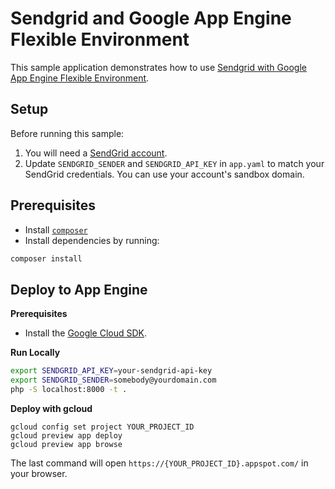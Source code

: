 # Sendgrid and Google App Engine Flexible Environment

This sample application demonstrates how to use [Sendgrid with Google App Engine Flexible Environment](https://cloud.google.com/appengine/docs/flexible/php/sending-emails-with-sendgrid).

## Setup

Before running this sample:

1. You will need a [SendGrid account](http://sendgrid.com/partner/google).
2. Update `SENDGRID_SENDER` and `SENDGRID_API_KEY` in `app.yaml` to match your
   SendGrid credentials. You can use your account's sandbox domain.

## Prerequisites

- Install [`composer`](https://getcomposer.org)
- Install dependencies by running:

```sh
composer install
```

## Deploy to App Engine

**Prerequisites**

- Install the [Google Cloud SDK](https://developers.google.com/cloud/sdk/).

**Run Locally**
```sh
export SENDGRID_API_KEY=your-sendgrid-api-key
export SENDGRID_SENDER=somebody@yourdomain.com
php -S localhost:8000 -t .
```

**Deploy with gcloud**
```
gcloud config set project YOUR_PROJECT_ID
gcloud preview app deploy
gcloud preview app browse
```

The last command will open `https://{YOUR_PROJECT_ID}.appspot.com/`
in your browser.

